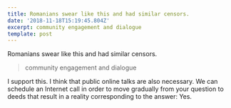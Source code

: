 ```yaml
---
title: Romanians swear like this and had similar censors.
date: '2018-11-18T15:19:45.804Z'
excerpt: community engagement and dialogue
template: post
---
```

Romanians swear like this and had similar censors.

> community engagement and dialogue

I support this. I think that public online talks are also necessary. We can schedule an Internet call in order to move gradually from your question to deeds that result in a reality corresponding to the answer: Yes.
